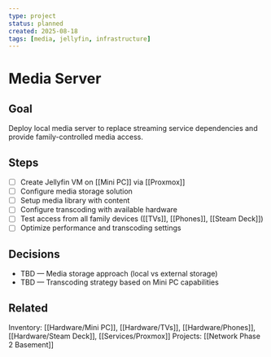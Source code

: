 ```yaml
---
type: project
status: planned
created: 2025-08-18
tags: [media, jellyfin, infrastructure]
---
```


# Media Server

## Goal
Deploy local media server to replace streaming service dependencies and provide family-controlled media access.

## Steps
- [ ] Create Jellyfin VM on [[Mini PC]] via [[Proxmox]]
- [ ] Configure media storage solution
- [ ] Setup media library with content
- [ ] Configure transcoding with available hardware
- [ ] Test access from all family devices ([[TVs]], [[Phones]], [[Steam Deck]])
- [ ] Optimize performance and transcoding settings

## Decisions
- TBD — Media storage approach (local vs external storage)
- TBD — Transcoding strategy based on Mini PC capabilities

## Related
Inventory: [[Hardware/Mini PC]], [[Hardware/TVs]], [[Hardware/Phones]], [[Hardware/Steam Deck]], [[Services/Proxmox]]
Projects: [[Network Phase 2 Basement]]